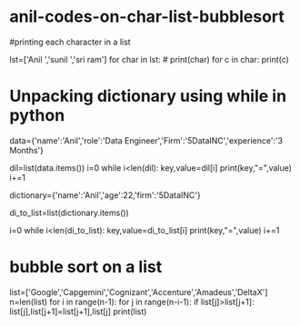 # anil-codes-on-char-list-bubblesort

#printing each character in a list

lst=['Anil ','sunil ','sri ram']
for char in lst:
    # print(char)
    for c in char:
        print(c)

# Unpacking dictionary using while in python

data={'name':'Anil','role':'Data Engineer','Firm':'5DataINC','experience':'3 Months'}

dil=list(data.items())
i=0
while i<len(dil):
   key,value=dil[i]
   print(key,"=",value)
   i+=1

dictionary={'name':'Anil','age':22,'firm':'5DataINC'}

di_to_list=list(dictionary.items())

i=0
while i<len(di_to_list):
    key,value=di_to_list[i]
    print(key,"=",value)
    i+=1

# bubble sort on a list


list=['Google','Capgemini','Cognizant','Accenture','Amadeus','DeltaX']
n=len(list)
for i in range(n-1):
    for j in range(n-i-1):
        if list[j]>list[j+1]:
            list[j],list[j+1]=list[j+1],list[j]
print(list)
